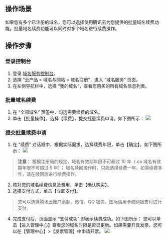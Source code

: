 ## 操作场景

如果您有多个已注册的域名，您可以选择使用腾讯云为您提供的批量域名续费功能。批量域名续费功能可以同时对多个域名进行续费操作。

## 操作步骤

### 登录控制台

1. 登录 [域名服务控制台](https://console.cloud.tencent.com/domain)。
2. 选择 “云产品 > 域名与网站 > 域名注册”，进入 “域名服务” 页面。
3. 在左侧导航栏中，选择 “我的域名”，查看您购买的所有域名信息列表。

### 批量域名续费

1. 在 “全部域名” 页签中，勾选需要续费的域名。
2. 单击【批量操作】，选择【续费】，提交批量续费申请。如下图所示：
![](https://main.qcloudimg.com/raw/31002e7e6d6b095c06b74011237ecac8.png)

### 提交批量续费申请

1. 在 “续费” 对话框中，根据实际需求，选择续费年限，单击【确定】。如下图所示：
![](https://main.qcloudimg.com/raw/74235ec74b81ca648297de5c89b95e81.png)
> **注意：**
> 根据注册局的规定，域名有效期年限不可超过 10 年（.co 域名有效期年限不可超过 5 年）；
> 域名赎回操作时，只能选择续费一年，如需续费多年，请在赎回后进行续费操作。

2. 核对您的域名续费信息及费用，单击【确认购买】。
3. 选择支付方式，单击【立即支付】。
> 您可以选择腾讯云账户余额、微信、QQ 钱包、国际信用卡或网银支付进行支付。

4. 完成支付后，页面显示 “支付成功” 即表示续费成功。如下图所示：
您可以单击【进入管理中心】查看您的域名时限是否已更新。如果需要开具发票，您可以在【管理中心】>【发票管理】中申请开票。
![](https://main.qcloudimg.com/raw/e9d8fa1c22bfff626fe6fe95725b55b6.png)
